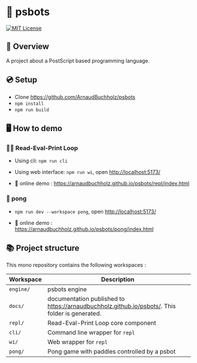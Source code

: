 # 🤖 psbots

[![MIT License](https://img.shields.io/badge/License-MIT-yellow.svg)](https://opensource.org/licenses/MIT)

## 🍁 Overview

A project about a PostScript based programming language.

## 💿 Setup

* Clone <https://github.com/ArnaudBuchholz/psbots>
* `npm install`
* `npm run build`

## 🖥️ How to demo

### 🧑‍💻 Read-Eval-Print Loop

* Using cli: `npm run cli`
* Using web interface: `npm run wi`, open <http://localhost:5173/>

* 🛜 online demo : <https://arnaudbuchholz.github.io/psbots/repl/index.html>

### 🏓 pong

* `npm run dev --workspace pong`, open <http://localhost:5173/>

* 🛜 online demo : <https://arnaudbuchholz.github.io/psbots/pong/index.html>

## 📚 Project structure

This mono repository contains the following workspaces :

|Workspace|Description|
|---|---|
|`engine/`|psbots engine|
|`docs/`|documentation published to <https://arnaudbuchholz.github.io/psbots/>. This folder is generated.|
|`repl/`|Read-Eval-Print Loop core component|
|`cli/`|Command line wrapper for `repl`|
|`wi/`|Web wrapper for `repl`|
|`pong/`|Pong game with paddles controlled by a psbot|
